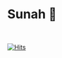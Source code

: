 # Sunah 👋

<!--
<img src="https://github-readme-stats.vercel.app/api?username=hellojoyworldz&show_icons=true&theme=radical" alt="" />
<img src="https://github-readme-activity-graph.vercel.app/graph?username=hellojoyworldz&theme=react-dark&bg_color=20232a&hide_border=true&line=58A6FF&color=58A6FF" />
-->

<img src="https://github-readme-stats.vercel.app/api/top-langs/?username=hellojoyworldz&layout=compact" alt="" />

<a href="https://velog.io/@hellojoyworldz">
  <img src="https://velog-readme-stats.vercel.app/api/list?name=hellojoyworldz" alt="" />
</a>




[![Hits](https://hits.seeyoufarm.com/api/count/incr/badge.svg?url=https%3A%2F%2Fgithub.com%2Fhellojoyworldz%2Fhit-counter&count_bg=%23E145FE&title_bg=%23B1B1B1&icon=baidu.svg&icon_color=%23E7E7E7&title=hits&edge_flat=false)](https://hits.seeyoufarm.com)
